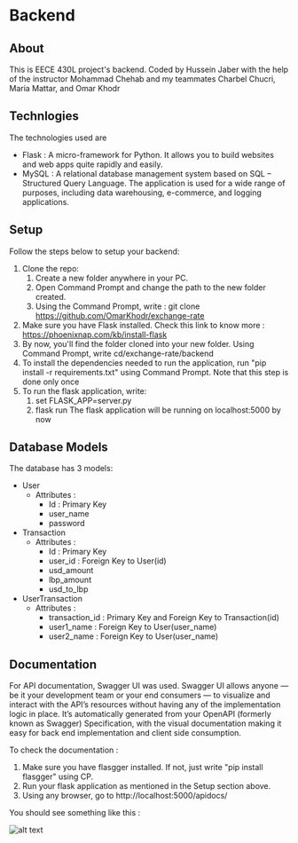 # Backend

## About
This is EECE 430L project's backend. Coded by Hussein Jaber with the help of the instructor Mohammad Chehab and my teammates Charbel Chucri,
Maria Mattar, and Omar Khodr

## Technlogies
The technologies used are
* Flask : A micro-framework for Python. It allows you to build websites and web apps quite rapidly and easily.
* MySQL : A relational database management system based on SQL – Structured Query Language. The application is used for a wide range of purposes, including data warehousing, e-commerce, and logging applications.

## Setup
Follow the steps below to setup your backend:
1. Clone the repo:
    1. Create a new folder anywhere in your PC.
    2. Open Command Prompt and change the path to the new folder created.
    3. Using the Command Prompt, write : git clone https://github.com/OmarKhodr/exchange-rate
2. Make sure you have Flask installed. Check this link to know more : https://phoenixnap.com/kb/install-flask
3. By now, you'll find the folder cloned into your new folder. Using Command Prompt, write cd/exchange-rate/backend
4. To install the dependencies needed to run the application, run "pip install -r requirements.txt" using Command Prompt. Note that this step is done only once
4. To run the flask application, write:
    1. set FLASK_APP=server.py
    2. flask run
The flask application will be running on localhost:5000 by now

## Database Models
The database has 3 models:
* User
    * Attributes :
        * Id : Primary Key
        * user_name
        * password
* Transaction
    * Attributes :
        * Id : Primary Key
        * user_id : Foreign Key to User(id)
        * usd_amount
        * lbp_amount
        * usd_to_lbp
* UserTransaction
    * Attributes :
        * transaction_id : Primary Key and Foreign Key to Transaction(id)
        * user1_name : Foreign Key to User(user_name)
        * user2_name : Foreign Key to User(user_name)

## Documentation
For API documentation, Swagger UI was used. Swagger UI allows anyone — be it your development team or your end consumers — to visualize and interact with the API’s resources without having any of the implementation logic in place. It’s automatically generated from your OpenAPI (formerly known as Swagger) Specification, with the visual documentation making it easy for back end implementation and client side consumption.

To check the documentation :
1. Make sure you have flasgger installed. If not, just write "pip install flasgger" using CP.
2. Run your flask application as mentioned in the Setup section above.
3. Using any browser, go to http://localhost:5000/apidocs/

You should see something like this :

![alt text](https://github.com/OmarKhodr/exchange-rate/blob/main/backend/Documentation.PNG?raw=true)
